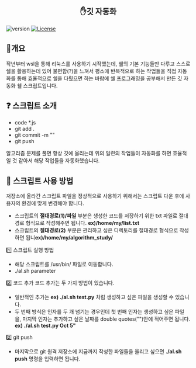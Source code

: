 <h2 align="center"> ✋깃 자동화 </h2>

<p>
  <img src="https://img.shields.io/badge/version-1.0.0-informational" alt="version">
  <a href="#" target="_blank">
  <img src="https://img.shields.io/badge/License-MIT-blueviolet" alt="License">
  </a>
</p>

<h2>🚀개요</h2>
<p>
  작년부터 wsl을 통해 리눅스를 사용하기 시작했는데, 쉘의 기본 기능들만 다루고 스스로 쉘을 활용하는데 있어 불편함(?)을 느껴서 평소에 반복적으로 하는 작업들을 직접 자동화를 통해 효율적으로 쉘을 다뤘으면 하는 바람에 쉘 프로그래밍을 공부해서 만든 깃 자동화 쉘 스크립트입니다.
</p>

<h2>❓ 스크립트 소개</h2>
<p>
 <ul>
   <li>code *.js</li>
   <li>git add .</li>
   <li>git commit -m ""</li>
   <li>git push</li>
</ul>
  알고리즘 문제를 풀면 항상 깃에 올리는데
  위의 일련의 작업들이 자동화를 하면 효율적일 것 같아서 해당 작업들을 자동화했습니다.
</p>

<h2> 🤘 스크립트 사용 방법</h2>
<p>
  저장소에 올라간 스크립트 파일을 정상적으로 사용하기 위해서는 스크립트 다운 후에 사용자의 환경에 맞게 변경해야 합니다.
   <ul>
     <li>스크립트의 <b>절대경로(1)/파일</b> 부분은 생성한 코드를 저장하기 위한 txt 파일로 절대경로 형식으로 작성해주면 됩니다. <b>ex)/home/my/list.txt</b></li>
     <li>스크립트의 <b>절대경로(2)</b> 부분은 관리하고 싶은 디렉토리를 절대경로 형식으로 작성하면 됩니<b>ex)/home/my/algorithm_study/</b></li>
</ul>
  1️⃣ 스크립트 실행 방법
  <ul>
  <li>해당 스크립트를 /usr/bin/ 파일로 이동합니다.</li>
  <li>./al.sh parameter</li>
    </ul>
  2️⃣ 코드 추가
  코드 추가는 두 가지 방법이 있습니다.
  <ul>
  <li>일반적인 추가는 <b>ex) ./al.sh test.py</b> 처럼 생성하고 싶은 파일을 생성할 수 있습니다.</li>
  <li>두 번째 방식은 인자를 두 개 넘기는 경우인데 첫 번째 인자는 생성하고 싶은 파일을, 마지막 인자는 
    추가하고 싶은 날짜를 double quotes("")안에 적어주면 됩니다. <b>ex) ./al.sh test.py Oct 5"</b></li>
  </ul>
  2️⃣ git push
   <ul>
   <li>  마지막으로 git 원격 저장소에 지금까지 작성한 파일들을 올리고 싶으면 <b>./al.sh push</b> 명령을 입력하면 됩니다.
  </li>
</ul>

</p>
